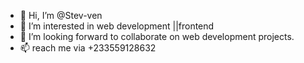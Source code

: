 - 👋 Hi, I’m @Stev-ven
- 👀 I’m interested in web development ||frontend
- 💞️ I’m looking forward to collaborate on web development projects.
- 📫 reach me via +233559128632

<!---
Stev-ven/Stev-ven is a ✨ special ✨ repository because its `README.md` (this file) appears on your GitHub profile.
You can click the Preview link to take a look at your changes.
--->
